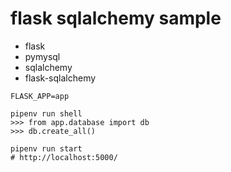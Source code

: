 # flask sqlalchemy sample

- flask
- pymysql
- sqlalchemy
- flask-sqlalchemy

```
FLASK_APP=app

pipenv run shell
>>> from app.database import db
>>> db.create_all()

pipenv run start
# http://localhost:5000/
```